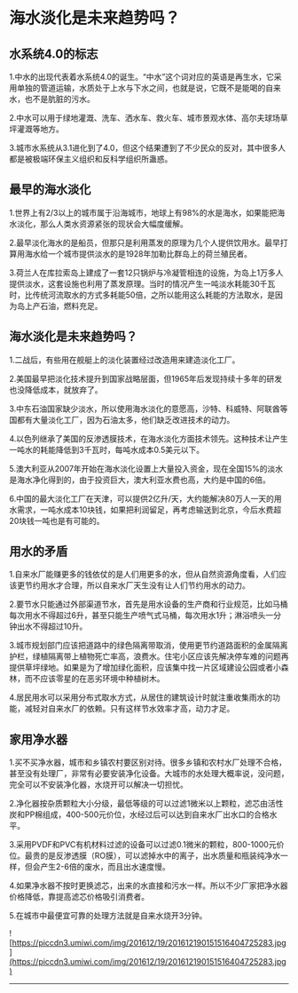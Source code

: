 # 海水淡化是未来趋势吗？

## 水系统4.0的标志

1.中水的出现代表着水系统4.0的诞生。“中水”这个词对应的英语是再生水，它采用单独的管道运输，水质处于上水与下水之间，也就是说，它既不是能喝的自来水，也不是肮脏的污水。

2.中水可以用于绿地灌溉、洗车、洒水车、救火车、城市景观水体、高尔夫球场草坪灌溉等地方。

3.城市水系统从3.1进化到了4.0，但这个结果遭到了不少民众的反对，其中很多人都是被极端环保主义组织和反科学组织所蛊惑。

## 最早的海水淡化

1.世界上有2/3以上的城市属于沿海城市，地球上有98%的水是海水，如果能把海水淡化，那么人类水资源紧张的现状会大幅度缓解。

2.最早淡化海水的是船员，但那只是利用蒸发的原理为几个人提供饮用水。最早打算用海水给一个城市提供淡水的是1928年加勒比群岛上的荷兰殖民者。

3.荷兰人在库拉索岛上建成了一套12只锅炉与冷凝管相连的设施，为岛上1万多人提供淡水，这套设施也利用了蒸发原理。当时的情况产生一吨淡水耗能30千瓦时，比传统河流取水的方式多耗能50倍，之所以能用这么耗能的方法取水，是因为岛上产石油，燃料充足。

## 海水淡化是未来趋势吗？

1.二战后，有些用在舰艇上的淡化装置经过改造用来建造淡化工厂。

2.美国最早把淡化技术提升到国家战略层面，但1965年后发现持续十多年的研发也没降低成本，就放弃了。

3.中东石油国家缺少淡水，所以使用海水淡化的意愿高，沙特、科威特、阿联酋等国都有大量淡化工厂，因为石油太多，他们缺乏改进技术的动力。

4.以色列继承了美国的反渗透膜技术，在海水淡化方面技术领先。这种技术让产生一吨水的耗能降低到3千瓦时，每吨水成本0.5美元以下。

5.澳大利亚从2007年开始在海水淡化设置上大量投入资金，现在全国15%的淡水是海水净化得到的，由于投资巨大，澳大利亚水费也高，大约是中国的6倍。

6.中国的最大淡化工厂在天津，可以提供2亿升/天，大约能解决80万人一天的用水需求，一吨水成本10块钱，如果把利润留足，再考虑输送到北京，今后水费超20块钱一吨也是有可能的。

## 用水的矛盾

1.自来水厂能赚更多的钱依仗的是人们用更多的水，但从自然资源角度看，人们应该更节约用水才合理，所以自来水厂天生没有让人们节约用水的动力。

2.要节水只能通过外部渠道节水，首先是用水设备的生产商和行业规范，比如马桶每次用水不得超过6升，甚至只能生产喷气式马桶，每次用水1升；淋浴喷头一分钟出水不得超过10升。

3.城市规划部门应该把道路中的绿色隔离带取消，使用更节约道路面积的金属隔离护栏，绿植隔离带上植物死亡率高，浪费水。住宅小区应该先解决停车难的问题再提供草坪绿地。如果是为了增加绿化面积，应该集中找一片区域建设公园或者小森林，而不应该零星的在恶劣环境中种植树木。

4.居民用水可以采用分布式取水方式，从居住的建筑设计时就注重收集雨水的功能，减轻对自来水厂的依赖。只有这样节水效率才高，动力才足。

## 家用净水器

1.买不买净水器，城市和乡镇农村要区别对待。很多乡镇和农村水厂处理不合格，甚至没有处理厂，非常有必要安装净化设备。大城市的水处理大概率说，没问题，完全可以不安装净化器，水烧开可以解决一切担忧。

2.净化器按杂质颗粒大小分级，最低等级的可以过滤1微米以上颗粒，滤芯由活性炭和PP棉组成，400-500元价位，水经过后可以达到自来水厂出水口的合格水平。

3.采用PVDF和PVC有机材料过滤的设备可以过滤0.1微米的颗粒，800-1000元价位。最贵的是反渗透膜（RO膜），可以滤掉水中的离子，出水质量和瓶装纯净水一样，但会产生2-6倍的废水，而且出水速度慢。

4.如果净水器不按时更换滤芯，出来的水直接和污水一样。所以不少厂家把净水器价格降低，靠提高滤芯价格吸引消费者。

5.在城市中最便宜可靠的处理方法就是自来水烧开3分钟。

![https://piccdn3.umiwi.com/img/201612/19/201612190151516404725283.jpg](https://piccdn3.umiwi.com/img/201612/19/201612190151516404725283.jpg)

---
